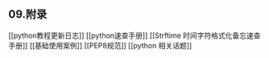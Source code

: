 ## 09.附录
[[python教程更新日志]]
[[python速查手册]]
[[Strftime 时间字符格式化备忘速查手册]]
[[基础使用案例]]
[[PEP8规范]]
[[python 相关话题]]